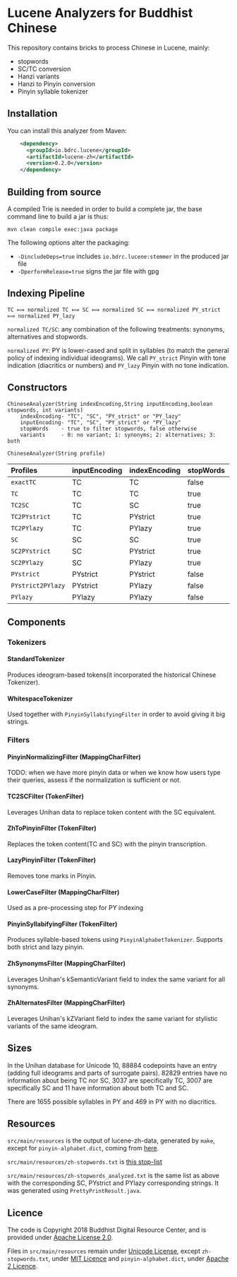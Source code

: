 # Lucene Analyzers for Buddhist Chinese

This repository contains bricks to process Chinese in Lucene, mainly:
- stopwords
- SC/TC conversion
- Hanzi variants
- Hanzi to Pinyin conversion
- Pinyin syllable tokenizer

## Installation

You can install this analyzer from Maven:

```xml
    <dependency>
      <groupId>io.bdrc.lucene</groupId>
      <artifactId>lucene-zh</artifactId>
      <version>0.2.0</version>
    </dependency>
```

## Building from source

A compiled Trie is needed in order to build a complete jar, the base command line to build a jar is thus:

```
mvn clean compile exec:java package
```

The following options alter the packaging:

- `-DincludeDeps=true` includes `io.bdrc.lucene:stemmer` in the produced jar file
- `-DperformRelease=true` signs the jar file with gpg

## Indexing Pipeline

```
TC ⟾ normalized TC ⟾ SC ⟾ normalized SC ⟾ normalized PY_strict ⟾ normalized PY_lazy
```

`normalized TC/SC`: any combination of the following treatments: synonyms, alternatives and stopwords.

`normalized PY`: PY is lower-cased and split in syllables (to match the general policy of indexing individual ideograms). We call `PY_strict` Pinyin with tone indication (diacritics or numbers) and `PY_lazy` Pinyin with no tone indication.

## Constructors

```
ChineseAnalyzer(String indexEncoding,String inputEncoding,boolean stopwords, int variants) 
    indexEncoding- "TC", "SC", "PY_strict" or "PY_lazy"
    inputEncoding- "TC", "SC", "PY_strict" or "PY_lazy"
    stopWords    - true to filter stopwords, false otherwise
    variants     - 0: no variant; 1: synonyms; 2: alternatives; 3: both
```

```
ChineseAnalyzer(String profile)
```

| Profiles            | inputEncoding | indexEncoding | stopWords | variants |
| :------------------ | :------------ | :------------ | :-------- | :------: |
| `exactTC`          | TC            | TC            | false     | 0        |
| `TC`               | TC            | TC            | true      | 3        |
| `TC2SC`            | TC            | SC            | true      | 3        |
| `TC2PYstrict`     | TC            | PYstrict      | true      | 3        |
| `TC2PYlazy`       | TC            | PYlazy        | true      | 3        |
| `SC`               | SC            | SC            | true      | 3        |
| `SC2PYstrict`     | SC            | PYstrict      | true      | 3        |
| `SC2PYlazy`       | SC            | PYlazy        | true      | 3        |
| `PYstrict`        | PYstrict      | PYstrict      | false     | 0        |
| `PYstrict2PYlazy`| PYstrict      | PYlazy        | false     | 0        |
| `PYlazy`          | PYlazy        | PYlazy        | false     | 0        |


## Components

### Tokenizers

#### StandardTokenizer

Produces ideogram-based tokens(it incorporated the historical Chinese Tokenizer). 

#### WhitespaceTokenizer

Used together with `PinyinSyllabifyingFilter` in order to avoid giving it big strings.

### Filters

#### PinyinNormalizingFilter (MappingCharFilter)

TODO: when we have more pinyin data or when we know how users type their queries, assess if the normalization is sufficient or not.

#### TC2SCFilter (TokenFilter)

Leverages Unihan data to replace token content with the SC equivalent.

#### ZhToPinyinFilter (TokenFilter)

Replaces the token content(TC and SC) with the pinyin transcription. 

#### LazyPinyinFilter (TokenFilter)

Removes tone marks in Pinyin.

#### LowerCaseFilter (MappingCharFilter)

Used as a pre-processing step for PY indexing

#### PinyinSyllabifyingFilter (TokenFilter)

Produces syllable-based tokens using `PinyinAlphabetTokenizer`.
Supports both strict and lazy pinyin.

#### ZhSynonymsFilter (MappingCharFilter)

Leverages Unihan's kSemanticVariant field to index the same variant for all synonyms.

#### ZhAlternatesFilter (MappingCharFilter)

Leverages Unihan's kZVariant field to index the same variant for stylistic variants of the same ideogram.

## Sizes

In the Unihan database for Unicode 10, 88884 codepoints have an entry (adding full ideograms and parts of surrogate pairs).
82829 entries have no information about being TC nor SC, 3037 are specifically TC, 3007 are specifically SC and 11 have information about both TC and SC.

There are 1655 possible syllables in PY and 469 in PY with no diacritics.

## Resources

`src/main/resources` is the output of lucene-zh-data, generated by `make`, except for `pinyin-alphabet.dict`, coming from [here](https://github.com/medcl/elasticsearch-analysis-pinyin/tree/master/src/main/resources).

`src/main/resources/zh-stopwords.txt` is [this stop-list](https://github.com/stopwords-iso/stopwords-zh/blob/master/stopwords-zh.txt) 

`src/main/resources/zh-stopwords_analyzed.txt` is the same list as above with the corresponding SC, PYstrict and PYlazy corresponding strings. It was generated using `PrettyPrintResult.java`.

## Licence
The code is Copyright 2018 Buddhist Digital Resource Center, and is provided under [Apache License 2.0](LICENSE).

Files in `src/main/resources` remain under [Unicode License](http://unicode.org/copyright.html), except `zh-stopwords.txt`, under [MIT Licence](https://opensource.org/licenses/MIT) and `pinyin-alphabet.dict`, under [Apache 2 Licence](LICENCE).
